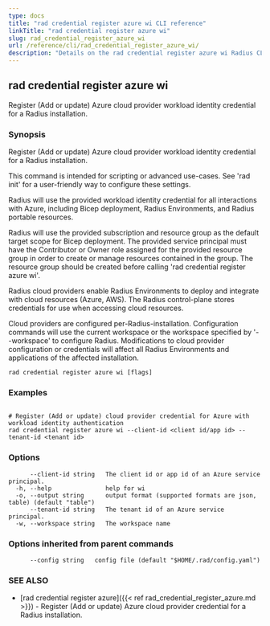 ```yaml
---
type: docs
title: "rad credential register azure wi CLI reference"
linkTitle: "rad credential register azure wi"
slug: rad_credential_register_azure_wi
url: /reference/cli/rad_credential_register_azure_wi/
description: "Details on the rad credential register azure wi Radius CLI command"
---
```

## rad credential register azure wi

Register (Add or update) Azure cloud provider workload identity credential for a Radius installation.

### Synopsis

Register (Add or update) Azure cloud provider workload identity credential for a Radius installation.

This command is intended for scripting or advanced use-cases. See 'rad init' for a user-friendly way
to configure these settings.

Radius will use the provided workload identity credential for all interactions with Azure, including Bicep deployment, 
Radius Environments, and Radius portable resources.

Radius will use the provided subscription and resource group as the default target scope for Bicep deployment.
The provided service principal must have the Contributor or Owner role assigned for the provided resource group
in order to create or manage resources contained in the group. The resource group should be created before
calling 'rad credential register azure wi'.


Radius cloud providers enable Radius Environments to deploy and integrate with cloud resources (Azure, AWS).
The Radius control-plane stores credentials for use when accessing cloud resources.

Cloud providers are configured per-Radius-installation. Configuration commands will use the current workspace
or the workspace specified by '--workspace' to configure Radius. Modifications to cloud provider configuration
or credentials will affect all Radius Environments and applications of the affected installation.

```
rad credential register azure wi [flags]
```

### Examples

```

# Register (Add or update) cloud provider credential for Azure with workload identity authentication
rad credential register azure wi --client-id <client id/app id> --tenant-id <tenant id>

```

### Options

```
      --client-id string   The client id or app id of an Azure service principal.
  -h, --help               help for wi
  -o, --output string      output format (supported formats are json, table) (default "table")
      --tenant-id string   The tenant id of an Azure service principal.
  -w, --workspace string   The workspace name
```

### Options inherited from parent commands

```
      --config string   config file (default "$HOME/.rad/config.yaml")
```

### SEE ALSO

* [rad credential register azure]({{< ref rad_credential_register_azure.md >}})	 - Register (Add or update) Azure cloud provider credential for a Radius installation.

